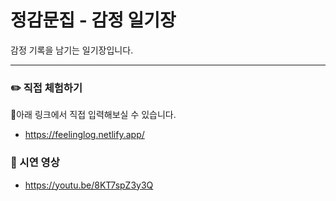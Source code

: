 # 정감문집 - 감정 일기장
감정 기록을 남기는 일기장입니다.

---

### ✏️ 직접 체험하기
📘아래 링크에서 직접 입력해보실 수 있습니다.
- https://feelinglog.netlify.app/

### 🎥 시연 영상
- https://youtu.be/8KT7spZ3y3Q
